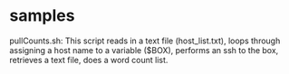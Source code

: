 # samples
pullCounts.sh: This script reads in a text file (host_list.txt), loops through assigning a host name to a variable ($BOX), performs an ssh to the box, retrieves a text file, does a word count list.
